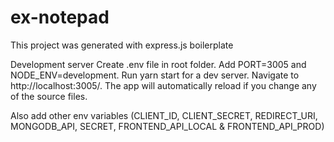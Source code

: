 # ex-notepad

This project was generated with express.js boilerplate

Development server
Create .env file in root folder. Add PORT=3005 and NODE_ENV=development.
Run yarn start for a dev server. Navigate to http://localhost:3005/. The app will automatically reload if you change any of the source files.

Also add other env variables (CLIENT_ID, CLIENT_SECRET, REDIRECT_URI, MONGODB_API, SECRET, FRONTEND_API_LOCAL & FRONTEND_API_PROD)
